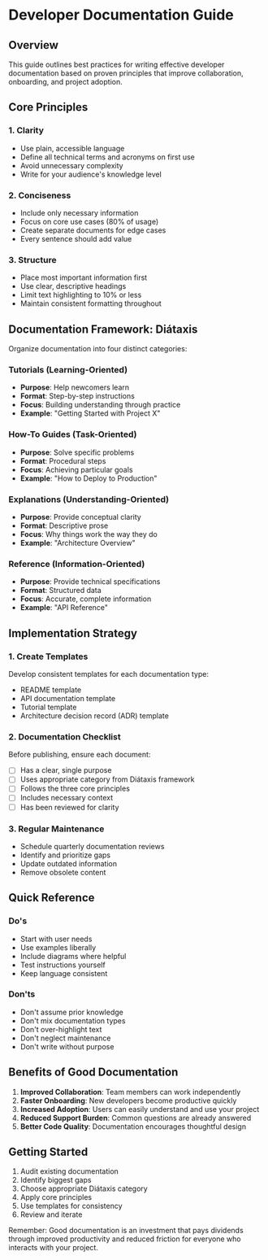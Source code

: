 # Developer Documentation Guide

## Overview

This guide outlines best practices for writing effective developer
documentation based on proven principles that improve collaboration,
onboarding, and project adoption.

## Core Principles

### 1. Clarity

- Use plain, accessible language
- Define all technical terms and acronyms on first use
- Avoid unnecessary complexity
- Write for your audience's knowledge level

### 2. Conciseness

- Include only necessary information
- Focus on core use cases (80% of usage)
- Create separate documents for edge cases
- Every sentence should add value

### 3. Structure

- Place most important information first
- Use clear, descriptive headings
- Limit text highlighting to 10% or less
- Maintain consistent formatting throughout

## Documentation Framework: Diátaxis

Organize documentation into four distinct categories:

### Tutorials (Learning-Oriented)

- **Purpose**: Help newcomers learn
- **Format**: Step-by-step instructions
- **Focus**: Building understanding through practice
- **Example**: "Getting Started with Project X"

### How-To Guides (Task-Oriented)

- **Purpose**: Solve specific problems
- **Format**: Procedural steps
- **Focus**: Achieving particular goals
- **Example**: "How to Deploy to Production"

### Explanations (Understanding-Oriented)

- **Purpose**: Provide conceptual clarity
- **Format**: Descriptive prose
- **Focus**: Why things work the way they do
- **Example**: "Architecture Overview"

### Reference (Information-Oriented)

- **Purpose**: Provide technical specifications
- **Format**: Structured data
- **Focus**: Accurate, complete information
- **Example**: "API Reference"

## Implementation Strategy

### 1. Create Templates

Develop consistent templates for each documentation type:

- README template
- API documentation template
- Tutorial template
- Architecture decision record (ADR) template

### 2. Documentation Checklist

Before publishing, ensure each document:

- [ ] Has a clear, single purpose
- [ ] Uses appropriate category from Diátaxis framework
- [ ] Follows the three core principles
- [ ] Includes necessary context
- [ ] Has been reviewed for clarity

### 3. Regular Maintenance

- Schedule quarterly documentation reviews
- Identify and prioritize gaps
- Update outdated information
- Remove obsolete content

## Quick Reference

### Do's

- Start with user needs
- Use examples liberally
- Include diagrams where helpful
- Test instructions yourself
- Keep language consistent

### Don'ts

- Don't assume prior knowledge
- Don't mix documentation types
- Don't over-highlight text
- Don't neglect maintenance
- Don't write without purpose

## Benefits of Good Documentation

1. **Improved Collaboration**: Team members can work independently
2. **Faster Onboarding**: New developers become productive quickly
3. **Increased Adoption**: Users can easily understand and use your project
4. **Reduced Support Burden**: Common questions are already answered
5. **Better Code Quality**: Documentation encourages thoughtful design

## Getting Started

1. Audit existing documentation
2. Identify biggest gaps
3. Choose appropriate Diátaxis category
4. Apply core principles
5. Use templates for consistency
6. Review and iterate

Remember: Good documentation is an investment that pays dividends through
improved productivity and reduced friction for everyone who interacts with
your project.

